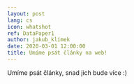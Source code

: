 ```yaml
---
layout: post
lang: cs
icon: whatshot
ref: DataPaper1
author: jakub_klímek
date: 2020-03-01 12:00:00
title: Umíme psát články na web!
---
```


Umíme psát články, snad jich bude více :)